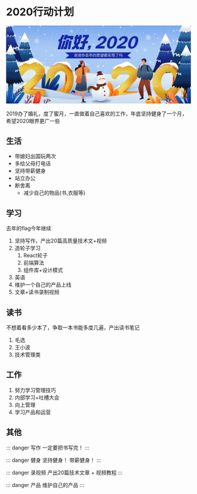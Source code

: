 # 2020行动计划

![](./2020.jpg)

2019办了婚礼，度了蜜月，一直做着自己喜欢的工作，年底坚持健身了一个月，希望2020眼界更广一些

## 生活

* 带媳妇出国玩两次
* 多给父母打电话
* 坚持带薪健身
* 站立办公
* 断舍离
  * 减少自己的物品(书,衣服等)

## 学习
去年的flag今年继续
1. 坚持写作，产出20篇高质量技术文+视频
2. 造轮子学习
   1. React轮子 
   2. 前端算法
   3. 组件库+设计模式
3. 英语
4. 维护一个自己的产品上线
5. 文章+读书录制视频

## 读书
不想着看多少本了，争取一本书能多度几遍，产出读书笔记

1. 毛选
2. 王小波
3. 技术管理类

## 工作

1. 努力学习管理技巧
2. 内部学习+吐槽大会
3. 向上管理
4. 学习产品和运营

## 其他

::: danger 写作
一定要把书写完！
:::

::: danger 健身
坚持健身！ 带薪健身！
:::

::: danger 录视频
产出20篇技术文章 + 视频教程 
:::

::: danger 产品
维护自己的产品 
:::





